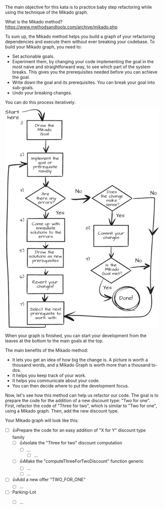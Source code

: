 The main objective for this kata is to practice baby step refactoring while using the technique of the Mikado graph.

What is the Mikado method?
https://www.methodsandtools.com/archive/mikado.php

To sum up, the Mikado method helps you build a graph of your refactoring dependencies and execute them without ever breaking your codebase.
To build your Mikado graph, you need to:
- Set actionable goals.
- Experiment them, by changing your code implementing the goal in the most naive and straightforward way, to see which part of the system breaks.
This gives you the prerequisites needed before you can achieve the goal.
- Write down the goal and its prerequisites. You can break your goal into sub-goals.
- Undo your breaking changes.

You can do this process iteratively:

![img.png](img.png)

When your graph is finished, you can start your development from the leaves at the bottom to the main goals at the top.

The main benefits of the Mikado method:
- It lets you get an idea of how big the change is. A picture is worth a thousand words, and a Mikado Graph is worth more than a thousand to-dos.
- It helps you keep track of your work.
- It helps you communicate about your code. 
- You can then decide where to put the development focus.

Now, let's see how this method can help us refactor our code.
The goal is to prepare the code for the addition of a new discount type: "Two for one".
First, refactor the code of "Three for two", which is similar to "Two for one", using a Mikado graph.
Then, add the new discount type.

Your Mikado graph will look like this:

- [ ] 👍Prepare the code for an easy addition of "X for Y" discount type family
  - [ ] 👍Isolate the "Three for two" discount computation
      - [ ] ...
          - [ ] ...         
  - [ ] 👍Make the "computeThreeForTwoDiscount" function generic
      - [ ] ...
      - [ ] ...
- [ ] 👍Add a new offer "TWO_FOR_ONE"
    - [ ] ...
- [ ] Parking-Lot
    - [ ] ...




